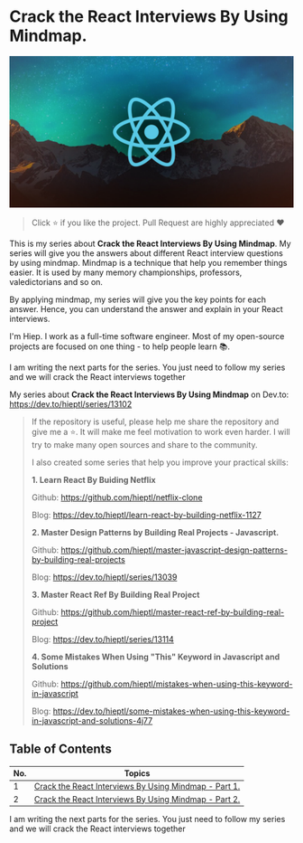 # Crack the React Interviews By Using Mindmap.

<img src="./images/crack-the-react-interviews-by-using-mindmap.jpg" alt="crack-the-react-interview-by-using-mindmap"/>

> Click :star: if you like the project. Pull Request are highly appreciated :heart:

This is my series about __Crack the React Interviews By Using Mindmap__. My series will give you the answers about different React interview questions by using mindmap. Mindmap is a technique that help you remember things easier. It is used by many memory championships, professors, valedictorians and so on.

By applying mindmap, my series will give you the key points for each answer. Hence, you can understand the answer and explain in your React interviews.

I'm Hiep. I work as a full-time software engineer. Most of my open-source projects are focused on one thing - to help people learn 📚.

I am writing the next parts for the series. You just need to follow my series and we will crack the React interviews together

My series about __Crack the React Interviews By Using Mindmap__ on Dev.to: https://dev.to/hieptl/series/13102


> If the repository is useful, please help me share the repository and give me a :star:. It will make me feel motivation to work even harder. I will try to make many open sources and share to the community.
>
> I also created some series that help you improve your practical skills:
>
> __1. Learn React By Buiding Netflix__
>
> Github: https://github.com/hieptl/netflix-clone
>
> Blog: https://dev.to/hieptl/learn-react-by-building-netflix-1127
>
>
> __2. Master Design Patterns by Building Real Projects - Javascript.__
>
> Github: https://github.com/hieptl/master-javascript-design-patterns-by-building-real-projects
>
> Blog: https://dev.to/hieptl/series/13039
>
> __3. Master React Ref By Building Real Project__
>
> Github: https://github.com/hieptl/master-react-ref-by-building-real-project
>
> Blog: https://dev.to/hieptl/series/13114
>
> __4. Some Mistakes When Using "This" Keyword in Javascript and Solutions__
>
> Github: https://github.com/hieptl/mistakes-when-using-this-keyword-in-javascript
>
> Blog: https://dev.to/hieptl/some-mistakes-when-using-this-keyword-in-javascript-and-solutions-4j77
>

## __Table of Contents__
| No. | Topics |
| --- | --------- |
|1  | [Crack the React Interviews By Using Mindmap - Part 1.](https://github.com/hieptl/react-interview-questions-using-mindmap/tree/main/part-1) |
|2  | [Crack the React Interviews By Using Mindmap - Part 2.](https://github.com/hieptl/react-interview-questions-using-mindmap/tree/main/part-2) |

I am writing the next parts for the series. You just need to follow my series and we will crack the React interviews together
